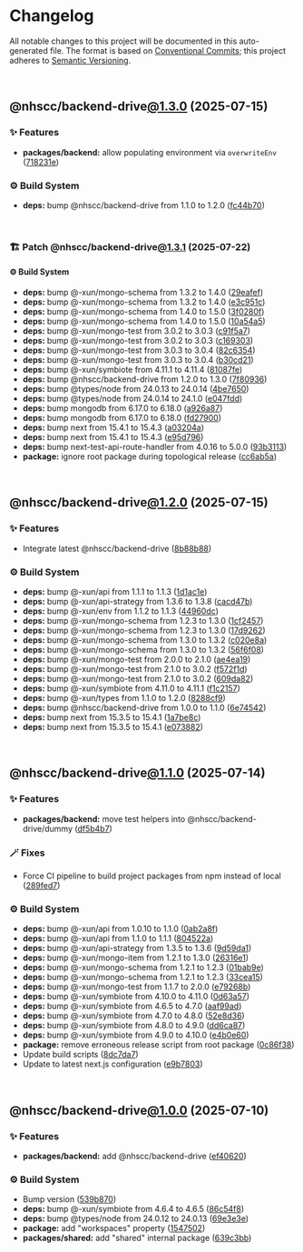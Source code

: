 # Changelog

All notable changes to this project will be documented in this auto-generated
file. The format is based on [Conventional Commits][1];
this project adheres to [Semantic Versioning][2].

<br />

## @nhscc/backend-drive[@1.3.0][3] (2025-07-15)

### ✨ Features

- **packages/backend:** allow populating environment via `overwriteEnv` ([718231e][4])

### ⚙️ Build System

- **deps:** bump @nhscc/backend-drive from 1.1.0 to 1.2.0 ([fc44b70][5])

<br />

### 🏗️ Patch @nhscc/backend-drive[@1.3.1][6] (2025-07-22)

#### ⚙️ Build System

- **deps:** bump @-xun/mongo-schema from 1.3.2 to 1.4.0 ([29eafef][7])
- **deps:** bump @-xun/mongo-schema from 1.3.2 to 1.4.0 ([e3c951c][8])
- **deps:** bump @-xun/mongo-schema from 1.4.0 to 1.5.0 ([3f0280f][9])
- **deps:** bump @-xun/mongo-schema from 1.4.0 to 1.5.0 ([10a54a5][10])
- **deps:** bump @-xun/mongo-test from 3.0.2 to 3.0.3 ([c91f5a7][11])
- **deps:** bump @-xun/mongo-test from 3.0.2 to 3.0.3 ([c169303][12])
- **deps:** bump @-xun/mongo-test from 3.0.3 to 3.0.4 ([82c6354][13])
- **deps:** bump @-xun/mongo-test from 3.0.3 to 3.0.4 ([b30cd21][14])
- **deps:** bump @-xun/symbiote from 4.11.1 to 4.11.4 ([81087fe][15])
- **deps:** bump @nhscc/backend-drive from 1.2.0 to 1.3.0 ([7f80936][16])
- **deps:** bump @types/node from 24.0.13 to 24.0.14 ([4be7650][17])
- **deps:** bump @types/node from 24.0.14 to 24.1.0 ([e047fdd][18])
- **deps:** bump mongodb from 6.17.0 to 6.18.0 ([a926a87][19])
- **deps:** bump mongodb from 6.17.0 to 6.18.0 ([fd27900][20])
- **deps:** bump next from 15.4.1 to 15.4.3 ([a03204a][21])
- **deps:** bump next from 15.4.1 to 15.4.3 ([e95d796][22])
- **deps:** bump next-test-api-route-handler from 4.0.16 to 5.0.0 ([93b3113][23])
- **package:** ignore root package during topological release ([cc6ab5a][24])

<br />

## @nhscc/backend-drive[@1.2.0][25] (2025-07-15)

### ✨ Features

- Integrate latest @nhscc/backend-drive ([8b88b88][26])

### ⚙️ Build System

- **deps:** bump @-xun/api from 1.1.1 to 1.1.3 ([1d1ac1e][27])
- **deps:** bump @-xun/api-strategy from 1.3.6 to 1.3.8 ([cacd47b][28])
- **deps:** bump @-xun/env from 1.1.2 to 1.1.3 ([44960dc][29])
- **deps:** bump @-xun/mongo-schema from 1.2.3 to 1.3.0 ([1cf2457][30])
- **deps:** bump @-xun/mongo-schema from 1.2.3 to 1.3.0 ([17d9262][31])
- **deps:** bump @-xun/mongo-schema from 1.3.0 to 1.3.2 ([c020e8a][32])
- **deps:** bump @-xun/mongo-schema from 1.3.0 to 1.3.2 ([56f6f08][33])
- **deps:** bump @-xun/mongo-test from 2.0.0 to 2.1.0 ([ae4ea19][34])
- **deps:** bump @-xun/mongo-test from 2.1.0 to 3.0.2 ([f572f1d][35])
- **deps:** bump @-xun/mongo-test from 2.1.0 to 3.0.2 ([609da82][36])
- **deps:** bump @-xun/symbiote from 4.11.0 to 4.11.1 ([f1c2157][37])
- **deps:** bump @-xun/types from 1.1.0 to 1.2.0 ([8288cf9][38])
- **deps:** bump @nhscc/backend-drive from 1.0.0 to 1.1.0 ([6e74542][39])
- **deps:** bump next from 15.3.5 to 15.4.1 ([1a7be8c][40])
- **deps:** bump next from 15.3.5 to 15.4.1 ([e073882][41])

<br />

## @nhscc/backend-drive[@1.1.0][42] (2025-07-14)

### ✨ Features

- **packages/backend:** move test helpers into @nhscc/backend-drive/dummy ([df5b4b7][43])

### 🪄 Fixes

- Force CI pipeline to build project packages from npm instead of local ([289fed7][44])

### ⚙️ Build System

- **deps:** bump @-xun/api from 1.0.10 to 1.1.0 ([0ab2a8f][45])
- **deps:** bump @-xun/api from 1.1.0 to 1.1.1 ([804522a][46])
- **deps:** bump @-xun/api-strategy from 1.3.5 to 1.3.6 ([9d59da1][47])
- **deps:** bump @-xun/mongo-item from 1.2.1 to 1.3.0 ([26316e1][48])
- **deps:** bump @-xun/mongo-schema from 1.2.1 to 1.2.3 ([01bab9e][49])
- **deps:** bump @-xun/mongo-schema from 1.2.1 to 1.2.3 ([33cea15][50])
- **deps:** bump @-xun/mongo-test from 1.1.7 to 2.0.0 ([e79268b][51])
- **deps:** bump @-xun/symbiote from 4.10.0 to 4.11.0 ([0d63a57][52])
- **deps:** bump @-xun/symbiote from 4.6.5 to 4.7.0 ([aaf99ad][53])
- **deps:** bump @-xun/symbiote from 4.7.0 to 4.8.0 ([52e8d36][54])
- **deps:** bump @-xun/symbiote from 4.8.0 to 4.9.0 ([dd6ca87][55])
- **deps:** bump @-xun/symbiote from 4.9.0 to 4.10.0 ([e4b0e60][56])
- **package:** remove erroneous release script from root package ([0c86f38][57])
- Update build scripts ([8dc7da7][58])
- Update to latest next.js configuration ([e9b7803][59])

<br />

## @nhscc/backend-drive[@1.0.0][60] (2025-07-10)

### ✨ Features

- **packages/backend:** add @nhscc/backend-drive ([ef40620][61])

### ⚙️ Build System

- Bump version ([539b870][62])
- **deps:** bump @-xun/symbiote from 4.6.4 to 4.6.5 ([86c54f8][63])
- **deps:** bump @types/node from 24.0.12 to 24.0.13 ([69e3e3e][64])
- **package:** add "workspaces" property ([1547502][65])
- **packages/shared:** add "shared" internal package ([639c3bb][66])

[1]: https://conventionalcommits.org
[2]: https://semver.org
[3]: https://github.com/nhscc/drive.api.hscc.bdpa.org/compare/@nhscc/backend-drive@1.2.0...@nhscc/backend-drive@1.3.0
[4]: https://github.com/nhscc/drive.api.hscc.bdpa.org/commit/718231ebbb0b386db32934d648e2479e8a0b4a18
[5]: https://github.com/nhscc/drive.api.hscc.bdpa.org/commit/fc44b70a0baf70f3d42088fcdfe1137220f9d464
[6]: https://github.com/nhscc/drive.api.hscc.bdpa.org/compare/@nhscc/backend-drive@1.3.0...@nhscc/backend-drive@1.3.1
[7]: https://github.com/nhscc/drive.api.hscc.bdpa.org/commit/29eafefadde040c3a1b01324da12037b2d7556ce
[8]: https://github.com/nhscc/drive.api.hscc.bdpa.org/commit/e3c951c444a0cbbd8944a948e5be289497d9e870
[9]: https://github.com/nhscc/drive.api.hscc.bdpa.org/commit/3f0280ffd1ca86c1fea28908200dce9fa0015cfb
[10]: https://github.com/nhscc/drive.api.hscc.bdpa.org/commit/10a54a53bef90fb2dabf28ca346533fb4804d483
[11]: https://github.com/nhscc/drive.api.hscc.bdpa.org/commit/c91f5a718121758a2eadfde008e5f42d7556a6a1
[12]: https://github.com/nhscc/drive.api.hscc.bdpa.org/commit/c169303413227622b284b806aee1cc2720a5ae19
[13]: https://github.com/nhscc/drive.api.hscc.bdpa.org/commit/82c63542d04f39f3e577708ce4b300a33187bb0e
[14]: https://github.com/nhscc/drive.api.hscc.bdpa.org/commit/b30cd21add4e23a54f023528894ffb9bb6f9bf51
[15]: https://github.com/nhscc/drive.api.hscc.bdpa.org/commit/81087fe5bc6340044ac10b445625709a329c1b15
[16]: https://github.com/nhscc/drive.api.hscc.bdpa.org/commit/7f809362839e6bcbf8d50d9813af31c9b7248140
[17]: https://github.com/nhscc/drive.api.hscc.bdpa.org/commit/4be76509d028504a41c4fd1e85b3c98ec9b2a495
[18]: https://github.com/nhscc/drive.api.hscc.bdpa.org/commit/e047fdd493ae3b260d334ddf7a16d7e976715cab
[19]: https://github.com/nhscc/drive.api.hscc.bdpa.org/commit/a926a870de726dd322a4cc495d781f6721350e39
[20]: https://github.com/nhscc/drive.api.hscc.bdpa.org/commit/fd27900a46816f0af59518ab60587d676dc073ce
[21]: https://github.com/nhscc/drive.api.hscc.bdpa.org/commit/a03204a0353a3635dcdc80cc9f737da73fdc0c3c
[22]: https://github.com/nhscc/drive.api.hscc.bdpa.org/commit/e95d796ea4fdb390068f4144b8422bc01e0df319
[23]: https://github.com/nhscc/drive.api.hscc.bdpa.org/commit/93b3113eee93c01251fb83212f82cc6c0da5e611
[24]: https://github.com/nhscc/drive.api.hscc.bdpa.org/commit/cc6ab5a21520f62a19ce4eb5924de51caa830ea7
[25]: https://github.com/nhscc/drive.api.hscc.bdpa.org/compare/@nhscc/backend-drive@1.1.0...@nhscc/backend-drive@1.2.0
[26]: https://github.com/nhscc/drive.api.hscc.bdpa.org/commit/8b88b88b98273e16e6d084d9ee6ed2e818abdf45
[27]: https://github.com/nhscc/drive.api.hscc.bdpa.org/commit/1d1ac1efecda6e5c4f38fcccbe11429070293ad3
[28]: https://github.com/nhscc/drive.api.hscc.bdpa.org/commit/cacd47b9537f4ae3984ce83994d8eb32cad19542
[29]: https://github.com/nhscc/drive.api.hscc.bdpa.org/commit/44960dce3ae74ef43bece28ac811599414c54abe
[30]: https://github.com/nhscc/drive.api.hscc.bdpa.org/commit/1cf24571eec7e1f5b226af989e1d71e43b38e74c
[31]: https://github.com/nhscc/drive.api.hscc.bdpa.org/commit/17d9262e4bb4ed48b46ae56c4bd7df81f3ede2ce
[32]: https://github.com/nhscc/drive.api.hscc.bdpa.org/commit/c020e8a3ef0e963641e17bd2f422c6cc87290f78
[33]: https://github.com/nhscc/drive.api.hscc.bdpa.org/commit/56f6f08784ca8e0233d940e96b026d7d646d0349
[34]: https://github.com/nhscc/drive.api.hscc.bdpa.org/commit/ae4ea19bbf479fa282b3d19cd10f2d1e875471fc
[35]: https://github.com/nhscc/drive.api.hscc.bdpa.org/commit/f572f1dfa3d46ed4d186ff2fb2cd422ccc617e24
[36]: https://github.com/nhscc/drive.api.hscc.bdpa.org/commit/609da823f1d525d3bc3a88f3450a43f1592701d2
[37]: https://github.com/nhscc/drive.api.hscc.bdpa.org/commit/f1c2157a4ce12f37b9722e8d4626d86f8c36cc6f
[38]: https://github.com/nhscc/drive.api.hscc.bdpa.org/commit/8288cf9611e7dc2e13d3e26d96f1ee44bf96cfe1
[39]: https://github.com/nhscc/drive.api.hscc.bdpa.org/commit/6e745420c09dfd562cb81471dd47f11d4e5532cf
[40]: https://github.com/nhscc/drive.api.hscc.bdpa.org/commit/1a7be8c822f5a7d43e1afd6f85a3bdc5d6e0452d
[41]: https://github.com/nhscc/drive.api.hscc.bdpa.org/commit/e07388292bb56877f228eaa3a5afb86cbede2a89
[42]: https://github.com/nhscc/drive.api.hscc.bdpa.org/compare/@nhscc/backend-drive@1.0.0...@nhscc/backend-drive@1.1.0
[43]: https://github.com/nhscc/drive.api.hscc.bdpa.org/commit/df5b4b7c72e05ed9c30cb0da8579abce7387b8fa
[44]: https://github.com/nhscc/drive.api.hscc.bdpa.org/commit/289fed712a3f4d638e78748c56555a11c39fda62
[45]: https://github.com/nhscc/drive.api.hscc.bdpa.org/commit/0ab2a8fe6983779db05f8e9d1cbd3e7f049f83ca
[46]: https://github.com/nhscc/drive.api.hscc.bdpa.org/commit/804522a7a014b58c648b88acf2899d10a401ef9e
[47]: https://github.com/nhscc/drive.api.hscc.bdpa.org/commit/9d59da105ce1f23cd60842be587e24734ea40330
[48]: https://github.com/nhscc/drive.api.hscc.bdpa.org/commit/26316e1420a26f257c8c02a4cd18188aab45e360
[49]: https://github.com/nhscc/drive.api.hscc.bdpa.org/commit/01bab9ec6460cfeee1f89d4de43c58f718eaa636
[50]: https://github.com/nhscc/drive.api.hscc.bdpa.org/commit/33cea15a905292a276ebea62087d4742d09612fb
[51]: https://github.com/nhscc/drive.api.hscc.bdpa.org/commit/e79268b34e037734ada1b6132fd66883dd8d937d
[52]: https://github.com/nhscc/drive.api.hscc.bdpa.org/commit/0d63a5733600ee4c184139fd321356de421d8d27
[53]: https://github.com/nhscc/drive.api.hscc.bdpa.org/commit/aaf99adec74072bd6a208e2666922773d3d4181b
[54]: https://github.com/nhscc/drive.api.hscc.bdpa.org/commit/52e8d36fb126cc55938aaed91c0e3a3436e4f641
[55]: https://github.com/nhscc/drive.api.hscc.bdpa.org/commit/dd6ca87fb45a2606e67f4efa9aeed1d8b4bf5958
[56]: https://github.com/nhscc/drive.api.hscc.bdpa.org/commit/e4b0e60d1ec7664613d752eac7edcb57668e65fc
[57]: https://github.com/nhscc/drive.api.hscc.bdpa.org/commit/0c86f38158df627bc74158d4fb0f2cfec72e2188
[58]: https://github.com/nhscc/drive.api.hscc.bdpa.org/commit/8dc7da7e0c0544596bcc64a51afeecfb92631fbe
[59]: https://github.com/nhscc/drive.api.hscc.bdpa.org/commit/e9b7803bb8221c3aeab757f75e436ae025a6073d
[60]: https://github.com/nhscc/drive.api.hscc.bdpa.org/compare/@nhscc/backend-drive@0.0.0-init...@nhscc/backend-drive@1.0.0
[61]: https://github.com/nhscc/drive.api.hscc.bdpa.org/commit/ef406202189a2c9f434573250ccc40f8b56bc2b8
[62]: https://github.com/nhscc/drive.api.hscc.bdpa.org/commit/539b8704ebae43fa226331e1f54c9fb5b42af43a
[63]: https://github.com/nhscc/drive.api.hscc.bdpa.org/commit/86c54f8ae34549f628afa70af1fbb3a7a213bd43
[64]: https://github.com/nhscc/drive.api.hscc.bdpa.org/commit/69e3e3e91cc7e9575ba27fb4d4034e331f516015
[65]: https://github.com/nhscc/drive.api.hscc.bdpa.org/commit/15475024b935031fd4f235d3dc5fbc74f35af19d
[66]: https://github.com/nhscc/drive.api.hscc.bdpa.org/commit/639c3bb8f89965f9d3772cba39962d8f3660abf8
